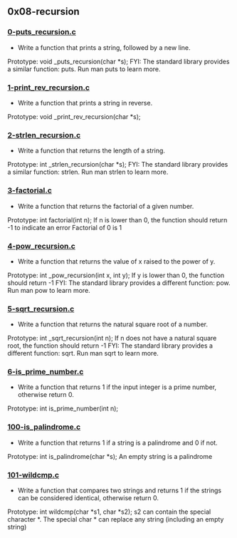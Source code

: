 ## 0x08-recursion

### [0-puts_recursion.c](./0-puts_recursion.c)
* Write a function that prints a string, followed by a new line.

Prototype: void _puts_recursion(char *s);
FYI: The standard library provides a similar function: puts. Run man puts to learn more.

### [1-print_rev_recursion.c](./1-print_rev_recursion.c)
* Write a function that prints a string in reverse.

Prototype: void _print_rev_recursion(char *s);

### [2-strlen_recursion.c](./2-strlen_recursion.c)
* Write a function that returns the length of a string.

Prototype: int _strlen_recursion(char *s);
FYI: The standard library provides a similar function: strlen. Run man strlen to learn more.

### [3-factorial.c](./3-factorial.c)
* Write a function that returns the factorial of a given number.

Prototype: int factorial(int n);
If n is lower than 0, the function should return -1 to indicate an error
Factorial of 0 is 1

### [4-pow_recursion.c](./4-pow_recursion.c)
* Write a function that returns the value of x raised to the power of y.

Prototype: int _pow_recursion(int x, int y);
If y is lower than 0, the function should return -1
FYI: The standard library provides a different function: pow. Run man pow to learn more.

### [5-sqrt_recursion.c](./5-sqrt_recursion.c)
* Write a function that returns the natural square root of a number.

Prototype: int _sqrt_recursion(int n);
If n does not have a natural square root, the function should return -1
FYI: The standard library provides a different function: sqrt. Run man sqrt to learn more.

### [6-is_prime_number.c](./6-is_prime_number.c)
* Write a function that returns 1 if the input integer is a prime number, otherwise return 0.

Prototype: int is_prime_number(int n);

### [100-is_palindrome.c](./100-is_palindrome.c)
* Write a function that returns 1 if a string is a palindrome and 0 if not.

Prototype: int is_palindrome(char *s);
An empty string is a palindrome

### [101-wildcmp.c](./101-wildcmp.c)
* Write a function that compares two strings and returns 1 if the strings can be considered identical, otherwise return 0.

Prototype: int wildcmp(char *s1, char *s2);
s2 can contain the special character *.
The special char * can replace any string (including an empty string)
